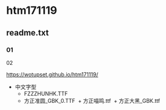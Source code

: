 # htm171119
## readme.txt
### 01
02

https://wotupset.github.io/htm171119/

+ 中文字型
  + FZZZHUNHK.TTF
  + 方正准圆_GBK_0.TTF
  + 方正喵鸣.ttf
  + 方正大黑_GBK.ttf
